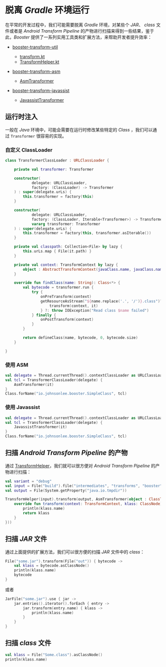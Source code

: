# 脱离 *Gradle* 环境运行

在平常的开发过程中，我们可能需要脱离 *Gradle* 环境，对某些个 *JAR*、 *class* 文件或者是 *Android Transform Pipeline* 的产物进行扫描来得到一些结果，鉴于此，*Booster* 提供了一系列实用工具类和扩展方法，来帮助开发者提升效率：

- [booster-transform-util](https://github.com/didi/booster/tree/master/booster-transform-util)

    - [transform.kt](https://github.com/didi/booster/blob/master/booster-transform-util/src/main/kotlin/com/didiglobal/booster/transform/util/transform.kt)
    - [TransformHelper.kt](https://github.com/didi/booster/blob/master/booster-transform-util/src/main/kotlin/com/didiglobal/booster/transform/util/TransformHelper.kt)

- [booster-transform-asm](https://github.com/didi/booster/tree/master/booster-transform-asm)

    - [AsmTransformer](https://github.com/didi/booster/blob/master/booster-transform-asm/src/main/kotlin/com/didiglobal/booster/transform/asm/AsmTransformer.kt)

- [booster-transform-javassist](https://github.com/didi/booster/tree/master/booster-transform-javassist)

    - [JavassistTransformer](https://github.com/didi/booster/blob/master/booster-transform-javassist/src/main/kotlin/com/didiglobal/booster/transform/javassist/JavassistTransformer.kt)


## 运行时注入

一般在 *Java* 环境中，可能会需要在运行时修改某些特定的 *Class* ，我们可以通过 `Transformer` 很容易的实现。

### 自定义 ClassLoader

```kotlin
class TransformerClassLoader : URLClassLoader {

    private val transformer: Transformer

    constructor(
            delegate: URLClassLoader,
            factory: (ClassLoader) -> Transformer
    ) : super(delegate.urLs) {
        this.transformer = factory(this)
    }

    constructor(
            delegate: URLClassLoader,
            factory: (ClassLoader, Iterable<Transformer>) -> Transformer,
            vararg transformer: Transformer
    ) : super(delegate.urLs) {
        this.transformer = factory(this, transformer.asIterable())
    }

    private val classpath: Collection<File> by lazy {
        this.urLs.map { File(it.path) }
    }

    private val context: TransformContext by lazy {
        object : AbstractTransformContext(javaClass.name, javaClass.name, emptyList(), classpath, classpath) {}
    }

    override fun findClass(name: String): Class<*> {
        val bytecode = transformer.run {
            try {
                onPreTransform(context)
                getResourceAsStream("${name.replace('.', '/')}.class")?.use(InputStream::readBytes)?.let {
                    transform(context, it)
                } ?: throw IOException("Read class $name failed")
            } finally {
                onPostTransform(context)
            }
        }

        return defineClass(name, bytecode, 0, bytecode.size)
    }

}
```

### 使用 ASM

```kotlin
val delegate = Thread.currentThread().contextClassLoader as URLClassLoader
val tcl = TransformerClassLoader(delegate) {
    AsmTransformer(it)
}
Class.forName("io.johnsonlee.booster.SimpleClass", tcl)
```

### 使用 Javassist

```kotlin
val delegate = Thread.currentThread().contextClassLoader as URLClassLoader
val tcl = TransformerClassLoader(delegate) {
    JavassistTransformer(it)
}
Class.forName("io.johnsonlee.booster.SimpleClass", tcl)
```

## 扫描 *Android Transform Pipeline* 的产物

通过 [TransformHelper](https://github.com/didi/booster/blob/master/booster-transform-util/src/main/kotlin/com/didiglobal/booster/transform/util/TransformHelper.kt)，我们就可以很方便对 *Android Transform Pipeline* 的产物进行扫描：

```kotlin
val variant = "debug"
val input = File("build").file("intermediates", "transforms", "booster", variant)
val output = File(System.getProperty("java.io.tmpdir"))

TransformHelper(input).transform(output, AsmTransformer(object : ClassTransformer {
    override fun transform(context: TransformContext, klass: ClassNode): ClassNode {
        println(klass.name)
        return klass
    }
}))
```

## 扫描 *JAR* 文件

通过上面提供的扩展方法，我们可以很方便的扫描 *JAR* 文件中的 *class*：

```kotlin
File("some.jar").transform(File("out")) { bytecode ->
    val klass = bytecode.asClassNode()
    println(klass.name)
    bytecode
}
```

或者

```kotlin
JarFile("some.jar").use { jar ->
    jar.entries().iterator().forEach { entry ->
        jar.transform(entry.name) { klass ->
            println(klass.name)
        }
    }
}
```

## 扫描 *class* 文件

```kotlin
val klass = File("Some.class").asClassNode()
println(klass.name)
```

